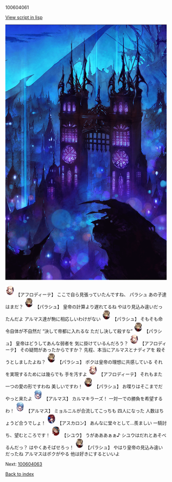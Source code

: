 100604061

[View script in lisp](../scripts/100604061.txt)

![300_devil_night02.png](../images/backgrounds/300_devil_night02.png)

<img src="../images/units/3401311.png" alt="3401311.png" height="34"/>
【アフロディーテ】
ここで自ら見張っていたんですね、
パラシュ
あの子達はまだ？

<img src="../images/units/3200411.png" alt="3200411.png" height="34"/>
【パラシュ】
皇帝の計算より遅れてるね
やはり見込み違いだったんだよ
アルマス達が駒に相応しいわけがない

<img src="../images/units/3200411.png" alt="3200411.png" height="34"/>
【パラシュ】
そもそも命令自体が不自然だ
“決して帝都に入れるな
ただし決して殺すな”

<img src="../images/units/3200411.png" alt="3200411.png" height="34"/>
【パラシュ】
皇帝はどうしてあんな弱者を
気に掛けているんだろう？

<img src="../images/units/3401311.png" alt="3401311.png" height="34"/>
【アフロディーテ】
その疑問があったからですか？
先程、本当にアルマスとナディアを
殺そうとしましたよね？

<img src="../images/units/3200411.png" alt="3200411.png" height="34"/>
【パラシュ】
ボクは皇帝の理想に共感している
それを実現するためには幾らでも
手を汚すよ

<img src="../images/units/3401311.png" alt="3401311.png" height="34"/>
【アフロディーテ】
それもまた一つの愛の形ですわね
美しいですわ！

<img src="../images/units/3200411.png" alt="3200411.png" height="34"/>
【パラシュ】
お喋りはそこまでだ
やっと来たよ

<img src="../images/units/3103811.png" alt="3103811.png" height="34"/>
【アルマス】
カルマキラーズ！
一対一での勝負を希望するわ！

<img src="../images/units/3103811.png" alt="3103811.png" height="34"/>
【アルマス】
ミョルニルが合流してこっちも
四人になった
人数はちょうど合うでしょ！

<img src="../images/units/3102311.png" alt="3102311.png" height="34"/>
【アスカロン】
あんなに堂々として…羨ましい
一騎討ち、望むところです！

<img src="../images/units/3201911.png" alt="3201911.png" height="34"/>
【シユウ】
うがあああぁぁ♪
シユウはだれとあそべるんだっ？
はやくあそばせろっ！

<img src="../images/units/3200411.png" alt="3200411.png" height="34"/>
【パラシュ】
やはり皇帝の見込み違いだったね
アルマスはボクがやる
他は好きにするといいよ

Next: [100604063](100604063.md)

[Back to index](index.md)
